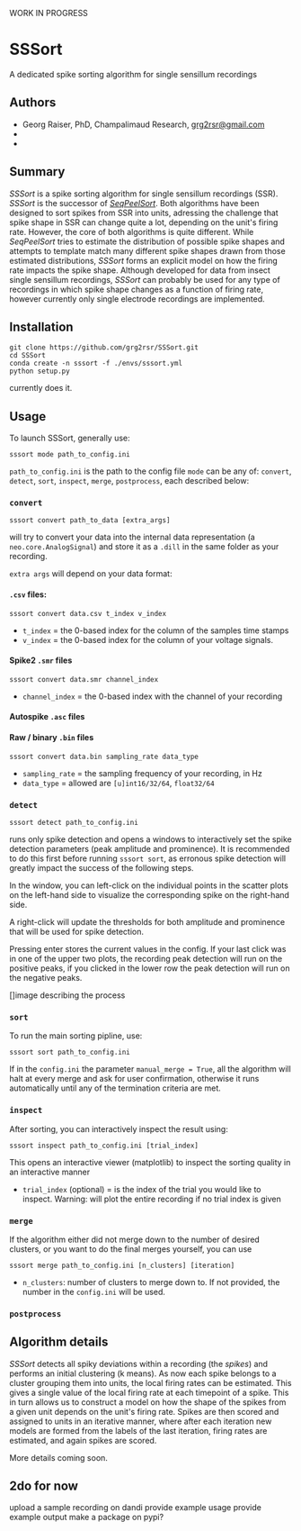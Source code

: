 WORK IN PROGRESS
# SSSort
A dedicated spike sorting algorithm for single sensillum recordings
 
## Authors
+ Georg Raiser, PhD, Champalimaud Research, grg2rsr@gmail.com
+ 
+ 

 
## Summary
_SSSort_ is a spike sorting algorithm for single sensillum recordings (SSR). _SSSort_ is the successor of [_SeqPeelSort_](https://github.com/grg2rsr/SeqPeelSort). Both algorithms have been designed to sort spikes from SSR into units, adressing the challenge that spike shape in SSR can change quite a lot, depending on the unit's firing rate. However, the core of both algorithms is quite different. While _SeqPeelSort_ tries to estimate the distribution of possible spike shapes and attempts to template match many different spike shapes drawn from those estimated distributions, _SSSort_ forms an explicit model on how the firing rate impacts the spike shape. Although developed for data from insect single sensillum recordings, _SSSort_ can probably be used for any type of recordings in which spike shape changes as a function of firing rate, however currently only single electrode recordings are implemented.
 
## Installation

```
git clone https://github.com/grg2rsr/SSSort.git
cd SSSort
conda create -n sssort -f ./envs/sssort.yml
python setup.py
```
currently does it.

## Usage
To launch SSSort, generally use:
```
sssort mode path_to_config.ini
```
`path_to_config.ini` is the path to the config file
`mode` can be any of: `convert`, `detect`, `sort`, `inspect`, `merge`, `postprocess`, each described below:

### `convert`
```
sssort convert path_to_data [extra_args]
```
will try to convert your data into the internal data representation (a `neo.core.AnalogSignal`) and store it as a `.dill` in the same folder as your recording.

`extra args` will depend on your data format:

#### `.csv` files:
`sssort convert data.csv t_index v_index`
+ `t_index` = the 0-based index for the column of the samples time stamps
+ `v_index` = the 0-based index for the column of your voltage signals.

#### Spike2 `.smr` files
`sssort convert data.smr channel_index`
+ `channel_index` = the 0-based index with the channel of your recording 

#### Autospike `.asc` files

#### Raw / binary `.bin` files
`sssort convert data.bin sampling_rate data_type`
+ `sampling_rate` = the sampling frequency of your recording, in Hz
+ `data_type` = allowed are `[u]int16/32/64`, `float32/64`

### `detect`
```
sssort detect path_to_config.ini
```
runs only spike detection and opens a windows to interactively set the spike detection parameters (peak amplitude and prominence). It is recommended to do this first before running `sssort sort`, as erronous spike detection will greatly impact the success of the following steps.

In the window, you can left-click on the individual points in the scatter plots on the left-hand side to visualize the corresponding spike on the right-hand side.

A right-click will update the thresholds for both amplitude and prominence that will be used for spike detection.

Pressing enter stores the current values in the config. If your last click was in one of the upper two plots, the recording peak detection will run on the positive peaks, if you clicked in the lower row the peak detection will run on the negative peaks.

[]image describing the process

### `sort`
To run the main sorting pipline, use:
```
sssort sort path_to_config.ini
```
If in the `config.ini` the parameter `manual_merge = True`, all the algorithm will halt at every merge and ask for user confirmation, otherwise it runs automatically until any of the termination criteria are met.

### `inspect`
After sorting, you can interactively inspect the result using:
```
sssort inspect path_to_config.ini [trial_index]
```
This opens an interactive viewer (matplotlib) to inspect the sorting quality in an interactive manner

+ `trial_index` (optional) = is the index of the trial you would like to inspect. Warning: will plot the entire recording if no trial index is given

### `merge`

If the algorithm either did not merge down to the number of desired clusters, or you want to do the final merges yourself, you can use
```
sssort merge path_to_config.ini [n_clusters] [iteration]
```
+ `n_clusters`: number of clusters to merge down to. If not provided, the number in the `config.ini` will be used.


### `postprocess`


 
## Algorithm details
_SSSort_ detects all spiky deviations within a recording (the _spikes_) and performs an initial clustering (k means). As now each spike belongs to a cluster grouping them into units, the local firing rates can be estimated. This gives a single value of the local firing rate at each timepoint of a spike. This in turn allows us to construct a model on how the shape of the spikes from a given unit depends on the unit's firing rate. Spikes are then scored and assigned to units in an iterative manner, where after each iteration new models are formed from the labels of the last iteration, firing rates are estimated, and again spikes are scored.
 
More details coming soon.

## 2do for now
upload a sample recording on dandi
provide example usage
provide example output
make a package on pypi?

